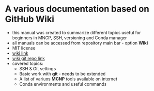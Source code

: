 # A various documentation based on GitHub Wiki
- this manual was created to summarize different topics useful for beginners in MNCP, SSH, versioning and Conda manager
- all manuals can be accessed from repository main bar - option **Wiki**
- MIT license
- [wiki link](https://github.com/dusankr/various_documentation/wiki)
- [wiki git repo link](https://github.com/dusankr/various_documentation.wiki.git)
- covered topics:
  * SSH & Git settings
  * Basic work with **git** - needs to be extended
  * A list of variuos **MCNP** tools available on internet
  * Conda environments and useful commands
